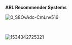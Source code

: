 **ARL Recommender Systems**



![0_S8OvAdc-CmLnv516](https://user-images.githubusercontent.com/58116973/126558648-be3a45a2-3777-4121-8140-e45edbd27ab2.gif)

<br>

![1534342725321](https://user-images.githubusercontent.com/58116973/126558651-58f0cd95-1eb4-4a84-94cd-fa239ffade88.gif)
